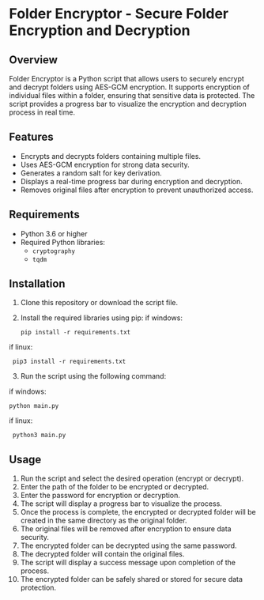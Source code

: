 # Folder Encryptor - Secure Folder Encryption and Decryption

## Overview
Folder Encryptor is a Python script that allows users to securely encrypt and decrypt folders using AES-GCM encryption. It supports encryption of individual files within a folder, ensuring that sensitive data is protected. The script provides a progress bar to visualize the encryption and decryption process in real time.

## Features
- Encrypts and decrypts folders containing multiple files.
- Uses AES-GCM encryption for strong data security.
- Generates a random salt for key derivation.
- Displays a real-time progress bar during encryption and decryption.
- Removes original files after encryption to prevent unauthorized access.

## Requirements
- Python 3.6 or higher
- Required Python libraries:
  - `cryptography`
  - `tqdm`

## Installation
1. Clone this repository or download the script file.
2. Install the required libraries using pip:
  if windows:

   ```
   pip install -r requirements.txt
   ```


  if linux:

   ```
    pip3 install -r requirements.txt
   ```
  
3. Run the script using the following command:

  if windows:

   ```
   python main.py
   ```

  if linux:
  
   ```
    python3 main.py
   ```

## Usage
1. Run the script and select the desired operation (encrypt or decrypt).
2. Enter the path of the folder to be encrypted or decrypted.
3. Enter the password for encryption or decryption.
4. The script will display a progress bar to visualize the process.
5. Once the process is complete, the encrypted or decrypted folder will be created in the same directory as the original folder.
6. The original files will be removed after encryption to ensure data security.
7. The encrypted folder can be decrypted using the same password.
8. The decrypted folder will contain the original files.
9. The script will display a success message upon completion of the process.
10. The encrypted folder can be safely shared or stored for secure data protection.

